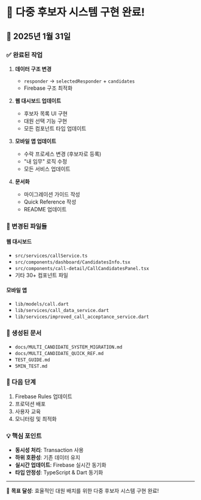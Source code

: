 # 🎉 다중 후보자 시스템 구현 완료!

## 📅 2025년 1월 31일

### ✅ 완료된 작업

1. **데이터 구조 변경**
   - `responder` → `selectedResponder` + `candidates`
   - Firebase 구조 최적화

2. **웹 대시보드 업데이트**
   - 후보자 목록 UI 구현
   - 대원 선택 기능 구현
   - 모든 컴포넌트 타입 업데이트

3. **모바일 앱 업데이트**
   - 수락 프로세스 변경 (후보자로 등록)
   - "내 임무" 로직 수정
   - 모든 서비스 업데이트

4. **문서화**
   - 마이그레이션 가이드 작성
   - Quick Reference 작성
   - README 업데이트

### 🔄 변경된 파일들

#### 웹 대시보드
- `src/services/callService.ts`
- `src/components/dashboard/CandidatesInfo.tsx`
- `src/components/call-detail/CallCandidatesPanel.tsx`
- 기타 30+ 컴포넌트 파일

#### 모바일 앱  
- `lib/models/call.dart`
- `lib/services/call_data_service.dart`
- `lib/services/improved_call_acceptance_service.dart`

### 📝 생성된 문서
- `docs/MULTI_CANDIDATE_SYSTEM_MIGRATION.md`
- `docs/MULTI_CANDIDATE_QUICK_REF.md`
- `TEST_GUIDE.md`
- `5MIN_TEST.md`

### 🚀 다음 단계
1. Firebase Rules 업데이트
2. 프로덕션 배포
3. 사용자 교육
4. 모니터링 및 최적화

### 💡 핵심 포인트
- **동시성 처리**: Transaction 사용
- **하위 호환성**: 기존 데이터 유지
- **실시간 업데이트**: Firebase 실시간 동기화
- **타입 안정성**: TypeScript & Dart 동기화

---

🎯 **목표 달성**: 효율적인 대원 배치를 위한 다중 후보자 시스템 구현 완료!
